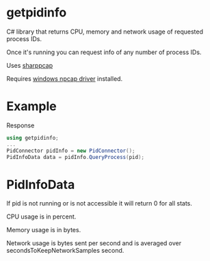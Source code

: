 # getpidinfo

C# library that returns CPU, memory and network usage of requested process IDs.

Once it's running you can request info of any number of process IDs.

Uses [sharppcap](https://github.com/chmorgan/sharppcap)

Requires [windows npcap driver](https://nmap.org/npcap/) installed.

# Example
Response
```c#
using getpidinfo;
...
PidConnector pidInfo = new PidConnector();
PidInfoData data = pidInfo.QueryProcess(pid);
```
# PidInfoData
If pid is not running or is not accessible it will return 0 for all stats.

CPU usage is in percent.

Memory usage is in bytes.

Network usage is bytes sent per second and is averaged over secondsToKeepNetworkSamples second.
